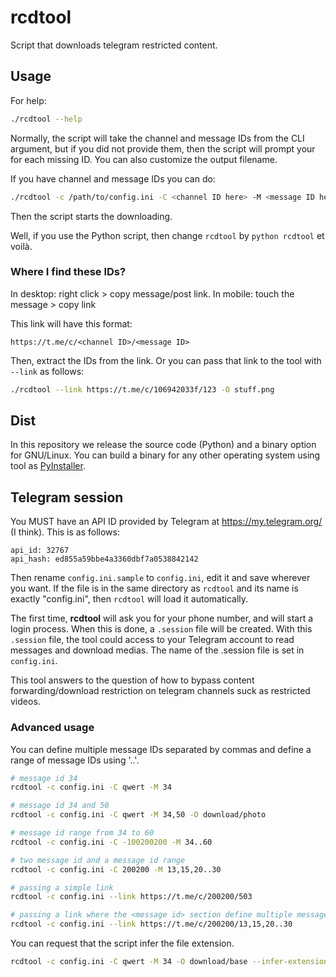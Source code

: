 # rcdtool

Script that downloads telegram restricted content.

## Usage

For help:

```bash
./rcdtool --help
```

Normally, the script will take the channel and message IDs from the CLI argument, but if you did not provide them, then the script will prompt your for each missing ID. You can also customize the output filename.

If you have channel and message IDs you can do:

```bash
./rcdtool -c /path/to/config.ini -C <channel ID here> -M <message ID here> -O interesting-video.mp4
```

Then the script starts the downloading.

Well, if you use the Python script, then change `rcdtool` by `python rcdtool` et voilà.

### Where I find these IDs?

In desktop: right click > copy message/post link.
In mobile: touch the message > copy link

This link will have this format:

```
https://t.me/c/<channel ID>/<message ID>
```

Then, extract the IDs from the link. Or you can pass that link to the tool with `--link` as follows:

```bash
./rcdtool --link https://t.me/c/106942033f/123 -O stuff.png
```

## Dist

In this repository we release the source code (Python) and a binary option for GNU/Linux. You can build a binary for any other operating system using tool as [PyInstaller](https://pyinstaller.org/en/).

## Telegram session

You MUST have an API ID provided by Telegram at https://my.telegram.org/ (I think). This is as follows:

```
api_id: 32767
api_hash: ed855a59bbe4a3360dbf7a0538842142
```

Then rename `config.ini.sample` to `config.ini`, edit it and save wherever you want. If the file is in the same directory as `rcdtool` and its name is exactly "config.ini", then `rcdtool` will load it automatically.

The first time, **rcdtool** will ask you for your phone number, and will start a login process. When this is done, a `.session` file will be created. With this `.session` file, the tool could access to your Telegram account to read messages and download medias. The name of the .session file is set in `config.ini`.

This tool answers to the question of how to bypass content forwarding/download restriction on telegram channels suck as restricted videos.

### Advanced usage

You can define multiple message IDs separated by commas and define a range of message IDs using '..'.

```bash
# message id 34
rcdtool -c config.ini -C qwert -M 34

# message id 34 and 50
rcdtool -c config.ini -C qwert -M 34,50 -O download/photo

# message id range from 34 to 60
rcdtool -c config.ini -C -100200200 -M 34..60

# two message id and a message id range
rcdtool -c config.ini -C 200200 -M 13,15,20..30

# passing a simple link
rcdtool -c config.ini --link https://t.me/c/200200/503

# passing a link where the <message id> section define multiple message ids
rcdtool -c config.ini --link https://t.me/c/200200/13,15,20..30
```

You can request that the script infer the file extension.

```bash
rcdtool -c config.ini -C qwert -M 34 -O download/base --infer-extension
```
